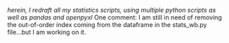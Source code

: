 *herein, I redraft all my statistics scripts, using multiple python scripts as well as pandas and openpyxl*
One comment: I am still in need of removing the out-of-order index coming from the dataframe in the stats_wb.py file...but I am working on it. 
